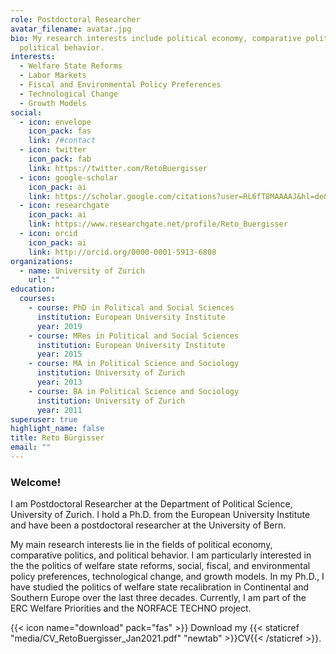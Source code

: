 ```yaml
---
role: Postdoctoral Researcher
avatar_filename: avatar.jpg
bio: My research interests include political economy, comparative politics, and
  political behavior.
interests:
  - Welfare State Reforms
  - Labor Markets
  - Fiscal and Environmental Policy Preferences
  - Technological Change
  - Growth Models
social:
  - icon: envelope
    icon_pack: fas
    link: /#contact
  - icon: twitter
    icon_pack: fab
    link: https://twitter.com/RetoBuergisser
  - icon: google-scholar
    icon_pack: ai
    link: https://scholar.google.com/citations?user=RL6fT8MAAAAJ&hl=de&oi=ao
  - icon: researchgate
    icon_pack: ai
    link: https://www.researchgate.net/profile/Reto_Buergisser
  - icon: orcid
    icon_pack: ai
    link: http://orcid.org/0000-0001-5913-6808
organizations:
  - name: University of Zurich
    url: ""
education:
  courses:
    - course: PhD in Political and Social Sciences
      institution: European University Institute
      year: 2019
    - course: MRes in Political and Social Sciences
      institution: European University Institute
      year: 2015
    - course: MA in Political Science and Sociology
      institution: University of Zurich
      year: 2013
    - course: BA in Political Science and Sociology
      institution: University of Zurich
      year: 2011
superuser: true
highlight_name: false
title: Reto Bürgisser
email: ""
---
```


### Welcome!

I am Postdoctoral Researcher at the Department of Political Science, University of Zurich. I hold a Ph.D. from the European University Institute and have been a postdoctoral researcher at the University of Bern. 

My main research interests lie in the fields of political economy, comparative politics, and political behavior. I am particularly interested in the the politics of welfare state reforms, social, fiscal, and environmental policy preferences, technological change, and growth models. In my Ph.D., I have studied the politics of welfare state recalibration in Continental and Southern Europe over the last three decades. Currently, I am part of the ERC Welfare Priorities and the NORFACE TECHNO project. 

{{< icon name="download" pack="fas" >}} Download my {{< staticref "media/CV_RetoBuergisser_Jan2021.pdf" "newtab" >}}CV{{< /staticref >}}.
